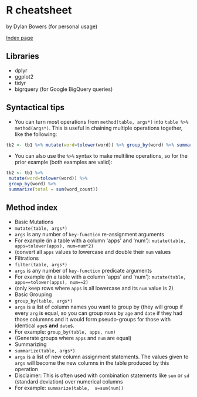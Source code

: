 # R cheatsheet

by Dylan Bowers (for personal usage)

[Index page](https://github.com/enragednuke/R-language-cheatsheet/blob/master/README.md)

## Libraries

 * dplyr
 * ggplot2
 * tidyr
 * bigrquery (for Google BigQuery queries)

## Syntactical tips

 * You can turn most operations from `method(table, args*)` into `table %>% method(args*)`. This is useful in chaining multiple operations together, like the following:

```R
tb2 <- tb1 %>% mutate(word=tolower(word)) %>% group_by(word) %>% summarize(total = sum(word_count))
```

 * You can also use the `%>%` syntax to make multiline operations, so for the prior example (both examples are valid):

```R
tb2 <- tb1 %>% 
 mutate(word=tolower(word)) %>% 
 group_by(word) %>% 
 summarize(total = sum(word_count))
```

## Method index

 * Basic Mutations
  *  `mutate(table, args*)`
  *  `args` is any number of `key-function` re-assignment arguments
  *  For example (in a table with a column 'apps' and 'num'): `mutate(table, apps=tolower(apps), num=num*2)` 
  *  (convert all `apps` values to lowercase and double their `num` values
 * Filtrations
  * `filter(table, args*)`
  * `args` is any number of `key-function` predicate arguments
  * For example (in a table with a column 'apps' and 'num'): `mutate(table, apps==tolower(apps), num==2)`
  * (only keep rows where `apps` is all lowercase and its `num` value is 2)
 * Basic Grouping
  * `group_by(table, args*)`
  * `args` is a list of column names you want to group by (they will group if every `arg` is equal, so you can group rows by `age` and `date` if they had those columnns and it would form pseudo-groups for those with identical `age`s **and** `date`s.
  * For example: `group_by(table, apps, num)`
  * (Generate groups where `apps` and `num` are equal)
 * Summarizing
  * `summarize(table, args*)`
  * `args` is a list of new column assignment statements. The values given to `args` will become the new columns in the table produced by this operation
  * Disclaimer: This is often used with combination statements like `sum` or `sd` (standard deviation) over numerical columns
  * For example: `summarize(table,  s=sum(num))` 
